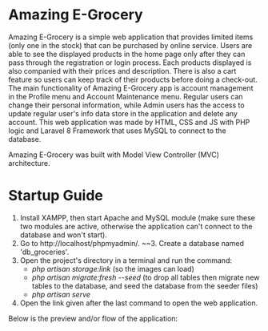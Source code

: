 # Amazing E-Grocery

Amazing E-Grocery is a simple web application that provides limited items (only one in the stock) that can be purchased by online service. Users are able to see the displayed products in the home page only after they can pass through the registration or login process. Each products displayed is also companied with their prices and description. There is also a cart feature so users can keep track of their products before doing a check-out. The main functionality of Amazing E-Grocery app is account management in the Profile menu and Account Maintenance menu. Regular users can change their personal information, while Admin users has the access to update regular user's info data store in the application and delete any account. This web application was made by HTML, CSS and JS with PHP logic and Laravel 8 Framework that uses MySQL to connect to the database. 

Amazing E-Grocery was built with Model View Controller (MVC) architecture.

# Startup Guide
1. Install XAMPP, then start Apache and MySQL module (make sure these two modules are active, otherwise the application can't connect to the database and won't start).
2. Go to http://localhost/phpmyadmin/.
~~3. Create a database named 'db_groceries'.
4. Open the project's directory in a terminal and run the command:
    - *php artisan storage:link* (so the images can load)
    - *php artisan migrate:fresh --seed* (to drop all tables then migrate new tables to the database, and seed the database from the seeder files)
    - *php artisan serve*
5. Open the link given after the last command to open the web application.

Below is the preview and/or flow of the application:


